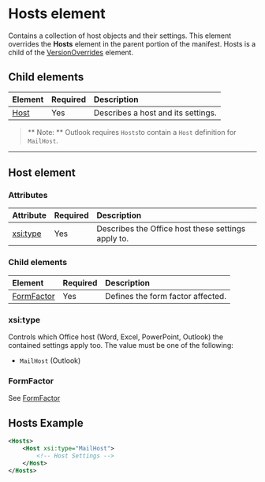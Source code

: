 # Hosts element

Contains a collection of host objects and their settings. This element overrides the **Hosts** element in the parent portion of the manifest. Hosts is a child of the [VersionOverrides](./versionoverrides.md) element.

## Child elements

|  Element |  Required  |  Description  |
|:-----|:-----|:-----|
|  [Host](#host-element)    |  Yes   |  Describes a host and its settings. |

> ** Note: ** Outlook requires `Hosts`to contain a `Host` definition for `MailHost`.

---- 

## Host element

### Attributes

|  Attribute  |  Required  |  Description  |
|:-----|:-----|:-----|
|  [xsi:type](#xsitype)  |  Yes  | Describes the Office host these settings apply to.|

### Child elements

|  Element |  Required  |  Description  |
|:-----|:-----|:-----|
|  [FormFactor](./formfactor.md)    |  Yes   |  Defines the form factor affected. |


### xsi:type
Controls which Office host (Word, Excel, PowerPoint, Outlook) the contained settings apply too. The value must be one of the following:

- `MailHost` (Outlook)    


### FormFactor
See [FormFactor](./formfactor.md)


## Hosts Example 
```xml
<Hosts>
    <Host xsi:type="MailHost">
        <!-- Host Settings -->
    </Host>
</Hosts>
```